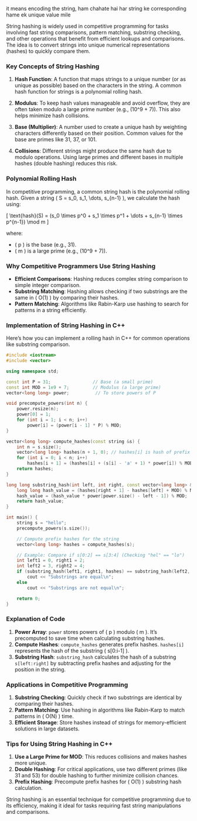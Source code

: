 it means encoding the string, 
ham chahate hai har string ke corresponding hame ek unique value mile


String hashing is widely used in competitive programming for tasks involving fast string comparisons, pattern matching, substring checking, and other operations that benefit from efficient lookups and comparisons. The idea is to convert strings into unique numerical representations (hashes) to quickly compare them.

### Key Concepts of String Hashing

1. **Hash Function**: A function that maps strings to a unique number (or as unique as possible) based on the characters in the string. A common hash function for strings is a polynomial rolling hash.

2. **Modulus**: To keep hash values manageable and avoid overflow, they are often taken modulo a large prime number (e.g., \(10^9 + 7\)). This also helps minimize hash collisions.

3. **Base (Multiplier)**: A number used to create a unique hash by weighting characters differently based on their position. Common values for the base are primes like 31, 37, or 101.

4. **Collisions**: Different strings might produce the same hash due to modulo operations. Using large primes and different bases in multiple hashes (double hashing) reduces this risk.

### Polynomial Rolling Hash

In competitive programming, a common string hash is the polynomial rolling hash. Given a string \( S = s_0, s_1, \dots, s_{n-1} \), we calculate the hash using:

\[
\text{hash}(S) = (s_0 \times p^0 + s_1 \times p^1 + \dots + s_{n-1} \times p^{n-1}) \mod m
\]

where:
- \( p \) is the base (e.g., 31).
- \( m \) is a large prime (e.g., \(10^9 + 7\)).

### Why Competitive Programmers Use String Hashing

- **Efficient Comparisons**: Hashing reduces complex string comparison to simple integer comparison.
- **Substring Matching**: Hashing allows checking if two substrings are the same in \( O(1) \) by comparing their hashes.
- **Pattern Matching**: Algorithms like Rabin-Karp use hashing to search for patterns in a string efficiently.

### Implementation of String Hashing in C++

Here’s how you can implement a rolling hash in C++ for common operations like substring comparison.

```cpp
#include <iostream>
#include <vector>

using namespace std;

const int P = 31;                // Base (a small prime)
const int MOD = 1e9 + 7;         // Modulus (a large prime)
vector<long long> power;          // To store powers of P

void precompute_powers(int n) {
    power.resize(n);
    power[0] = 1;
    for (int i = 1; i < n; i++)
        power[i] = (power[i - 1] * P) % MOD;
}

vector<long long> compute_hashes(const string &s) {
    int n = s.size();
    vector<long long> hashes(n + 1, 0); // hashes[i] is hash of prefix ending at i-1
    for (int i = 0; i < n; i++)
        hashes[i + 1] = (hashes[i] + (s[i] - 'a' + 1) * power[i]) % MOD;
    return hashes;
}

long long substring_hash(int left, int right, const vector<long long> &hashes) {
    long long hash_value = (hashes[right + 1] - hashes[left] + MOD) % MOD;
    hash_value = (hash_value * power[power.size() - left - 1]) % MOD;
    return hash_value;
}

int main() {
    string s = "hello";
    precompute_powers(s.size());

    // Compute prefix hashes for the string
    vector<long long> hashes = compute_hashes(s);

    // Example: Compare if s[0:2] == s[3:4] (Checking "hel" == "lo")
    int left1 = 0, right1 = 2;
    int left2 = 3, right2 = 4;
    if (substring_hash(left1, right1, hashes) == substring_hash(left2, right2, hashes))
        cout << "Substrings are equal\n";
    else
        cout << "Substrings are not equal\n";

    return 0;
}
```

### Explanation of Code

1. **Power Array**: `power` stores powers of \( p \) modulo \( m \). It’s precomputed to save time when calculating substring hashes.
2. **Compute Hashes**: `compute_hashes` generates prefix hashes. `hashes[i]` represents the hash of the substring \( s[0:i-1] \).
3. **Substring Hash**: `substring_hash` calculates the hash of a substring `s[left:right]` by subtracting prefix hashes and adjusting for the position in the string.

### Applications in Competitive Programming

1. **Substring Checking**: Quickly check if two substrings are identical by comparing their hashes.
2. **Pattern Matching**: Use hashing in algorithms like Rabin-Karp to match patterns in \( O(N) \) time.
3. **Efficient Storage**: Store hashes instead of strings for memory-efficient solutions in large datasets.

### Tips for Using String Hashing in C++

1. **Use a Large Prime for MOD**: This reduces collisions and makes hashes more unique.
2. **Double Hashing**: For critical applications, use two different primes (like 31 and 53) for double hashing to further minimize collision chances.
3. **Prefix Hashing**: Precompute prefix hashes for \( O(1) \) substring hash calculation.

String hashing is an essential technique for competitive programming due to its efficiency, making it ideal for tasks requiring fast string manipulations and comparisons.